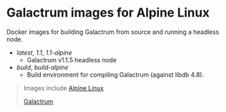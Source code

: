 Galactrum images for Alpine Linux
=================================

Docker images for building Galactrum from source and running a headless node.

* *latest*, *1.1*, *1.1-alpine*
  * Galactrum v1.1.5 headless node
* *build*, *build-alpine*
  * Build environment for compiling Galactrum (against libdb 4.8).

> Images include [Alpine Linux](https://hub.docker.com/_/alpine)
>
> [Galactrum](https://github.com/galactrum/galactrum)
